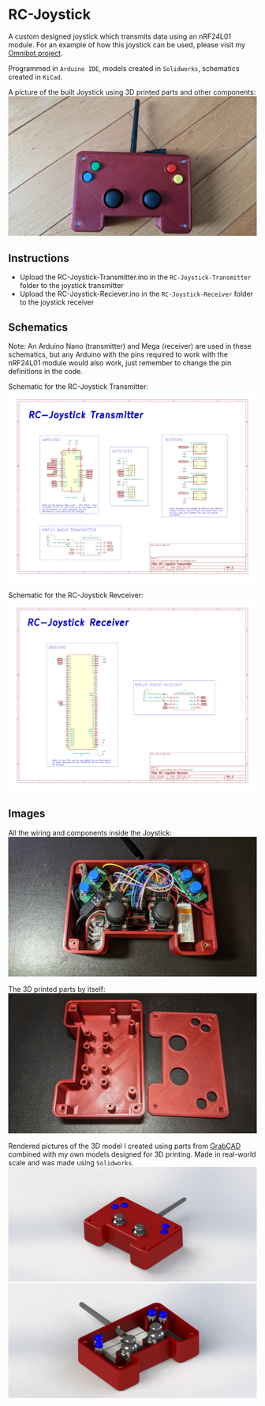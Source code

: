 # RC-Joystick
A custom designed joystick which transmits data using an nRF24L01 module. For an example of how this joystick can be used, please visit my [Omnibot project](https://github.com/AshishA26/OmniBot).

Programmed in `Arduino IDE`, models created in `Solidworks`, schematics created in `KiCad`.

A picture of the built Joystick using 3D printed parts and other components:
![JoystickRealPic1](./Images/JoystickRealPic1.jpg)

## Instructions
- Upload the RC-Joystick-Transmitter.ino in the `RC-Joystick-Transmitter` folder to the joystick transmitter
- Upload the RC-Joystick-Reciever.ino in the `RC-Joystick-Receiver` folder to the joystick receiver

## Schematics
Note: An Arduino Nano (transmitter) and Mega (receiver) are used in these schematics, but any Arduino with the pins required to work with the nRF24L01 module would also work, just remember to change the pin definitions in the code.

Schematic for the RC-Joystick Transmitter:
![RC-JoystickTransmitter-Schematic](./Images/RC-JoystickTransmitter-Schematic/RC-JoystickTransmitter-Schematic.svg)

Schematic for the RC-Joystick Revceiver:
![RC-JoystickReciever-Schematic](./Images/RC-JoystickReceiver-Schematic/RC-JoystickReceiver-Schematic.svg)

## Images

All the wiring and components inside the Joystick:
![JoystickRealPic2](./Images/JoystickRealPic2.jpg)

The 3D printed parts by itself:
![JoystickRealPic3](./Images/JoystickRealPic3.jpg)

Rendered pictures of the 3D model I created using parts from [GrabCAD](https://grabcad.com/library) combined with my own models designed for 3D printing. Made in real-world scale and was made using `Solidworks`.
![JoystickPic1](./Images/JoystickPic1.JPG)
![JoystickPic2](./Images/JoystickPic2.JPG)
